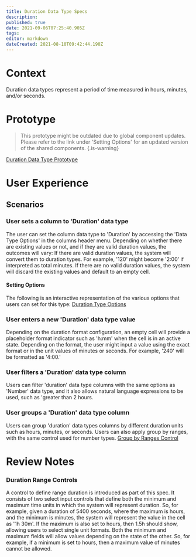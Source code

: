 ```yaml
---
title: Duration Data Type Specs
description: 
published: true
date: 2021-09-06T07:25:40.905Z
tags: 
editor: markdown
dateCreated: 2021-08-10T09:42:44.190Z
---
```


# Context
Duration data types represent a period of time measured in hours, minutes, and/or seconds.

# Prototype 
> This prototype might be outdated due to global component updates. Please refer to the link under 'Setting Options' for an updated version of the shared components.
{.is-warning}

[Duration Data Type Prototype](https://www.figma.com/proto/Uaf1ntcldzK2U41Jhw6vS2/Mathesar-MVP?page-id=3652%3A28432&node-id=3652%3A28433&viewport=1951%2C518%2C0.7335814833641052&scaling=min-zoom&starting-point-node-id=3652%3A28433)

# User Experience
## Scenarios
### User sets a column to 'Duration' data type
The user can set the column data type to 'Duration' by accessing the 'Data Type Options' in the columns header menu. Depending on whether there are existing values or not, and if they are valid duration values, the outcomes will vary:
If there are valid duration values, the system will convert them to duration types. For example, '120' might become '2:00' if interpreted as total minutes. If there are no valid duration values, the system will discard the existing values and default to an empty cell.

#### Setting Options
The following is an interactive representation of the various options that users can set for this type:
[Duration Type Options](https://www.figma.com/proto/Uaf1ntcldzK2U41Jhw6vS2/Mathesar-MVP?page-id=4260%3A37440&node-id=4270%3A41231&viewport=324%2C48%2C0.34&scaling=min-zoom&starting-point-node-id=4270%3A41231&show-proto-sidebar=1)

### User enters a new 'Duration' data type value
Depending on the duration format configuration, an empty cell will provide a placeholder format indicator such as 'h:mm' when the cell is in an active state. Depending on the format, the user might input a value using the exact format or in the unit values of minutes or seconds. For example, '240' will be formatted as '4:00.'

### User filters a 'Duration' data type column
Users can filter 'duration' data type columns with the same options as 'Number' data type, and it also allows natural language expressions to be used, such as 'greater than 2 hours.

### User groups a 'Duration' data type column
Users can group 'duration' data types columns by different duration units such as hours, minutes, or seconds. Users can also apply group by ranges, with the same control used for number types.
[Group by Ranges Control](https://www.figma.com/proto/Uaf1ntcldzK2U41Jhw6vS2/Mathesar-MVP?page-id=4154%3A34308&node-id=4154%3A34363&viewport=324%2C48%2C0.51&scaling=min-zoom)

# Review Notes
### Duration Range Controls
A control to define range duration is introduced as part of this spec. It consists of two select input controls that define both the minimum and maximum time units in which the system will represent duration. So, for example, given a duration of 5400 seconds, where the maximum is hours, and the minimum is minutes, the system will represent the value in the cell as '1h 30m'. If the maximum is also set to hours, then 1.5h should show, allowing users to select single unit formats.
Both the minimum and maximum fields will allow values depending on the state of the other. So, for example, if a minimum is set to hours, then a maximum value of minutes cannot be allowed.
